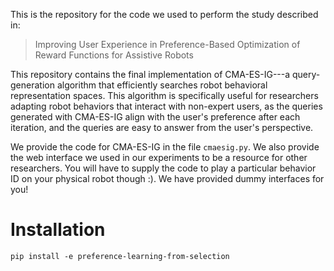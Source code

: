 This is the repository for the code we used to perform the study described in:

> Improving User Experience in Preference-Based Optimization of Reward Functions for Assistive Robots

This repository contains the final implementation of CMA-ES-IG---a query-generation algorithm that
efficiently searches robot behavioral representation spaces. This algorithm is specifically useful
for researchers adapting robot behaviors that interact with non-expert users, as the queries
generated with CMA-ES-IG align with the user's preference after each iteration, and the queries 
are easy to answer from the user's perspective.

We provide the code for CMA-ES-IG in the file `cmaesig.py`. We also provide the web interface we used
in our experiments to be a resource for other researchers. You will have to supply the code to play a
particular behavior ID on your physical robot though :). We have provided dummy interfaces for you!


# Installation 

```
pip install -e preference-learning-from-selection
```